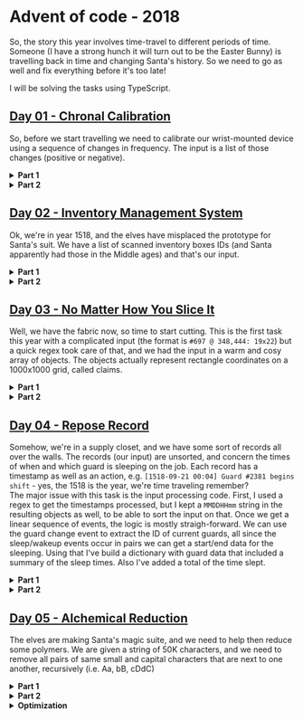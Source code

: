 # Advent of code - 2018
So, the story this year involves time-travel to different periods of time. Someone (I have a strong hunch it will turn out to be the Easter Bunny) is travelling back in time and changing Santa's history. So we need to go as well and fix everything before it's too late!

I will be solving the tasks using TypeScript.

## [Day 01 - Chronal Calibration](http://adventofcode.com/2018/day/1)
So, before we start travelling we need to calibrate our wrist-mounted device using a sequence of changes in frequency. The input is a list of those changes (positive or negative).

<details>
    <summary><b>Part 1</b></summary>
    <p>
        In the first part the task is to simply add up the changes. Since I already have a helper sum extension on the array, that's a simple one-liner. (Yes, I do know that there are languages whose standard library has a sum method. No need to remind me.)
    </p>
</details>

<details>
    <summary><b>Part 2</b></summary>
    <p>
In the second part we get to treat the input as a circular buffer, restarting from the end when it finishes. We need to find the first running total that appears twice. I used a `while(true)` loop *(don't try this at home)* that looped the array, while maintaining a dictionary of previous running totals. Once we encounted a value we already have, we break the infinite loop, and that's it.
    </p>
</details>

## [Day 02 - Inventory Management System](http://adventofcode.com/2018/day/2)

Ok, we're in year 1518, and the elves have misplaced the prototype for Santa's suit. We have a list of scanned inventory boxes IDs (and Santa apparently had those in the Middle ages) and that's our input.

<details>
    <summary><b>Part 1</b></summary>
    <p>
For part 1 we need to generate some sort of a checksum of the input. We need to find the IDs that have two or three identical letters. Fortunately, strings are basically arrays, and I have a `groupReduce` helper that will groups the characters by letter, and then reduce them to their length. So, two calls to the function later, we have the number of twos and threes respecively, we multiply them per instruction, and we're done.
    </p>
</details>

<details>
    <summary><b>Part 2</b></summary>
    <p>
For this part we need to find the two boxes from the input whose IDs differ only by one letter. Not to put a too fine line on it, three nested `for`s later (one for the first string, one for the second, and one for the character-by-character comparisson), we've gotten the answer. As the input guaranteed that there will only be one solution, we can just `return` from the call as soon as we get the result.
    </p>
</details>

## [Day 03 - No Matter How You Slice It](http://adventofcode.com/2018/day/3)

Well, we have the fabric now, so time to start cutting. This is the first task this year with a complicated input (the format is `#697 @ 348,444: 19x22`) but a quick regex took care of that, and we had the input in a warm and cosy array of objects. The objects actually represent rectangle coordinates on a 1000x1000 grid, called claims.

<details>
    <summary><b>Part 1</b></summary>
    <p>
The task for part 1 is to count how many grid cells are overlapped with two or more claims. The solution? Just create the grid, initialized with `0`, and process each claim, adding `1` to each cell in it. After that, we just count up the cells that have a value of two or more (using the helper sum extension)
    </p>
</details>

<details>
    <summary><b>Part 2</b></summary>
    <p>
And now we are promised that only one of the claims does not overlap with any other, and we are tasked to find it. I've added an `isOverlapping` field to the claim, that is initally set to false, and initialized the grid with `0`. This time around, though, instead of adding, each cell is set to the 1-based index of the claim. If the cell is already claimed, then both the claimant and the current claim are marked as overlapping. Repeat until we run out of claims, and find the first (and only) one that is not overlapping.
    </p>
</details>

## [Day 04 - Repose Record](http://adventofcode.com/2018/day/4)

Somehow, we're in a supply closet, and we have some sort of records all over the walls. The records (our input) are unsorted, and concern the times of when and which guard is sleeping on the job. Each record has a timestamp as well as an action, e.g. `[1518-09-21 00:04] Guard #2381 begins shift` - yes, the 1518 is the year, we're time traveling remember?  
The major issue with this task is the input processing code. First, I used a regex to get the timestamps processed, but I kept a `MMDDHHmm` string in the resulting objects as well, to be able to sort the input on that. Once we get a linear sequence of events, the logic is mostly straigh-forward. We can use the guard change event to extract the ID of current guards, all since the sleep/wakeup events occur in pairs we can get a start/end data for the sleeping. Using that I've build a dictionary with guard data that included a summary of the sleep times. Also I've added a total of the time slept.

<details>
    <summary><b>Part 1</b></summary>
    <p>
The task for part 1 is find which guard sleeps the most, and in what minute. Once the input was parsed and processed, this is a oneliner - sort the guards by time slept, and get the data.
    </p>
</details>

<details>
    <summary><b>Part 2</b></summary>
    <p>
The task for part 2 is a bit inverse of the first one as we need to find which guard sleeps most often in the same minute. I got lucky because I already had all the data required, so this was again a one-liner.
Note that instead of sorting and getting the first value, it's possible to simply reduce the guards array to the maximum, but the runtime complexity as well as code clarity are relatively similar for the provided data.
    </p>
</details>

## [Day 05 - Alchemical Reduction](http://adventofcode.com/2018/day/5)

The elves are making Santa's magic suite, and we need to help then reduce some polymers. We are given a string of 50K characters, and we need to remove all pairs of same small and capital characters that are next to one another, recursively (i.e. Aa, bB, cDdC)

<details>
    <summary><b>Part 1</b></summary>
    <p>
The task for part 1 is to count how many characters will be left in the input once we finish the removal process. The naive approach here is to walk the source, and when we find a matching pair, remove them. Repeat the process until no match is found. To start in that direction, I converted the input into a character array, that I converted into an array of character codes (in ASCII, the difference between a lowercase and uppercase letter is always 32, so it's easier to check).  

However, removal of characters from a string is a copy operation, and if we do several thousand of that to a 50k element array, it will take some time, as well use lots and lots of memory. The way I worked around that is to keep the original array, and just set to `0` the elements that are "removed". When we get to a `0` as the next element, we just walk the array until we get to a non-zero element.

Next problem is that that we will have several hundred runs of the array, which turns into lots of millions of array index access. Since arrays in JavaScript are just number-based dictionaries, this can have widely detrimental performance effects. Fortunately we do have the `Int8Array`, which is guaranteed to be an actual array in memory, so changing the array to `Int8Array` took care of that.
    </p>
</details>

<details>
    <summary><b>Part 2</b></summary>
    <p>
Part 2 is a simple extension of part 1 - we again need to process the input, only we need to do it 26 times, ignoring a letter each time. I did the ignoring part using a simple filter operation which is a bit slow on `Int8Array`, but the result was menageable, as it did the whole loop in under a minute.
    </p>
</details>

<details>
    <summary><b>Optimization</b></summary>
    <p>
The task was solved, but still there is too much work being done over and over againg. The time complexity of the algorithm used is at least quadratic, so next thing I did (after a discussion with some coleagues) was to try to do a single pass removal. One way to do it is to use a stack where we push the items, and the removal will be a simple "pop the top if the next item matches the top". In this approach it can be very usefull that JavaScript arrays can behave like a stack or a queue if needed. Another approach is to use a couple of pointers for the characters that are matched, one for the first character, and one for the second, keeping the zeroing of "removed" items. When we actually do a remove, we need to move the first pointer back until we get to a non-zero character. Another optimization is that I used a running tally of the result length, so no post-processing was needed to get the result. Using the second approach, the task took less than a second to run both parts.  
In the code, the original approach is `reactPolymer` and the optimization is `reactPolymerSinglePass`.
    </p>
</details>